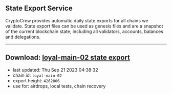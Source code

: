 ## State Export Service
CryptoCrew provides automatic daily state exports for all chains we validate. State export files can be used as genesis files and are a snapshot of the current blockchain state, including all validators, accounts, balances and delegations.

---
**Download: [loyal-main-02 state export](https://dl.ccvalidators.com/SERVICE/loyal/loyal-main-02_export_4262806.json)**
---

- last updated: Thu Sep 21 2023 04:38:32
- chain id: `loyal-main-02`
- export height: `4262806`
- use for: airdrops, local tests, chain recovery
